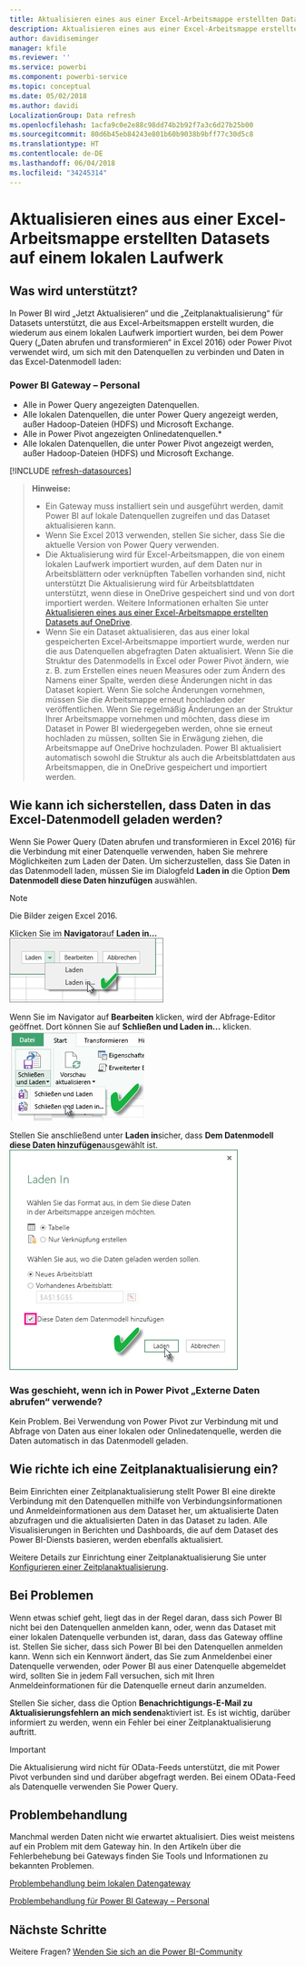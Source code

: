 ```yaml
---
title: Aktualisieren eines aus einer Excel-Arbeitsmappe erstellten Datasets – lokal
description: Aktualisieren eines aus einer Excel-Arbeitsmappe erstellten Datasets auf einem lokalen Laufwerk
author: davidiseminger
manager: kfile
ms.reviewer: ''
ms.service: powerbi
ms.component: powerbi-service
ms.topic: conceptual
ms.date: 05/02/2018
ms.author: davidi
LocalizationGroup: Data refresh
ms.openlocfilehash: 1acfa9c0e2e88c98dd74b2b92f7a3c6d27b25b00
ms.sourcegitcommit: 80d6b45eb84243e801b60b9038b9bff77c30d5c8
ms.translationtype: HT
ms.contentlocale: de-DE
ms.lasthandoff: 06/04/2018
ms.locfileid: "34245314"
---
```

# <a name="refresh-a-dataset-created-from-an-excel-workbook-on-a-local-drive"></a>Aktualisieren eines aus einer Excel-Arbeitsmappe erstellten Datasets auf einem lokalen Laufwerk
## <a name="whats-supported"></a>Was wird unterstützt?
In Power BI wird „Jetzt Aktualisieren“ und die „Zeitplanaktualisierung“ für Datasets unterstützt, die aus Excel-Arbeitsmappen erstellt wurden, die wiederum aus einem lokalen Laufwerk importiert wurden, bei dem Power Query („Daten abrufen und transformieren“ in Excel 2016) oder Power Pivot verwendet wird, um sich mit den Datenquellen zu verbinden und Daten in das Excel-Datenmodell laden:  

### <a name="power-bi-gateway---personal"></a>Power BI Gateway – Personal
* Alle in Power Query angezeigten Datenquellen.
* Alle lokalen Datenquellen, die unter Power Query angezeigt werden, außer Hadoop-Dateien (HDFS) und Microsoft Exchange.
* Alle in Power Pivot angezeigten Onlinedatenquellen.\*
* Alle lokalen Datenquellen, die unter Power Pivot angezeigt werden, außer Hadoop-Dateien (HDFS) und Microsoft Exchange.

<!-- Refresh Data sources-->
[!INCLUDE [refresh-datasources](./includes/refresh-datasources.md)]

> **Hinweise:**  
> 
> * Ein Gateway muss installiert sein und ausgeführt werden, damit Power BI auf lokale Datenquellen zugreifen und das Dataset aktualisieren kann.
> * Wenn Sie Excel 2013 verwenden, stellen Sie sicher, dass Sie die aktuelle Version von Power Query verwenden.
> * Die Aktualisierung wird für Excel-Arbeitsmappen, die von einem lokalen Laufwerk importiert wurden, auf dem Daten nur in Arbeitsblättern oder verknüpften Tabellen vorhanden sind, nicht unterstützt Die Aktualisierung wird für Arbeitsblattdaten unterstützt, wenn diese in OneDrive gespeichert sind und von dort importiert werden. Weitere Informationen erhalten Sie unter [Aktualisieren eines aus einer Excel-Arbeitsmappe erstellten Datasets auf OneDrive](refresh-excel-file-onedrive.md).
> * Wenn Sie ein Dataset aktualisieren, das aus einer lokal gespeicherten Excel-Arbeitsmappe importiert wurde, werden nur die aus Datenquellen abgefragten Daten aktualisiert. Wenn Sie die Struktur des Datenmodells in Excel oder Power Pivot ändern, wie z. B. zum Erstellen eines neuen Measures oder zum Ändern des Namens einer Spalte, werden diese Änderungen nicht in das Dataset kopiert. Wenn Sie solche Änderungen vornehmen, müssen Sie die Arbeitsmappe erneut hochladen oder veröffentlichen. Wenn Sie regelmäßig Änderungen an der Struktur Ihrer Arbeitsmappe vornehmen und möchten, dass diese im Dataset in Power BI wiedergegeben werden, ohne sie erneut hochladen zu müssen, sollten Sie in Erwägung ziehen, die Arbeitsmappe auf OneDrive hochzuladen. Power BI aktualisiert automatisch sowohl die Struktur als auch die Arbeitsblattdaten aus Arbeitsmappen, die in OneDrive gespeichert und importiert werden.
> 
> 

## <a name="how-do-i-make-sure-data-is-loaded-to-the-excel-data-model"></a>Wie kann ich sicherstellen, dass Daten in das Excel-Datenmodell geladen werden?
Wenn Sie Power Query (Daten abrufen und transformieren in Excel 2016) für die Verbindung mit einer Datenquelle verwenden, haben Sie mehrere Möglichkeiten zum Laden der Daten. Um sicherzustellen, dass Sie Daten in das Datenmodell laden, müssen Sie im Dialogfeld **Laden in** die Option **Dem Datenmodell diese Daten hinzufügen** auswählen.

> [!NOTE]
> Die Bilder zeigen Excel 2016.
> 
> 

Klicken Sie im **Navigator**auf **Laden in...**  
    ![](media/refresh-excel-file-local-drive/refresh_loadtodm_1.png)

Wenn Sie im Navigator auf **Bearbeiten** klicken, wird der Abfrage-Editor geöffnet. Dort können Sie auf **Schließen und Laden in...** klicken.  
    ![](media/refresh-excel-file-local-drive/refresh_loadtodm_2.png)

Stellen Sie anschließend unter **Laden in**sicher, dass **Dem Datenmodell diese Daten hinzufügen**ausgewählt ist.  
    ![](media/refresh-excel-file-local-drive/refresh_loadtodm_3.png)

### <a name="what-if-i-use-get-external-data-in-power-pivot"></a>Was geschieht, wenn ich in Power Pivot „Externe Daten abrufen“ verwende?
Kein Problem. Bei Verwendung von Power Pivot zur Verbindung mit und Abfrage von Daten aus einer lokalen oder Onlinedatenquelle, werden die Daten automatisch in das Datenmodell geladen.

## <a name="how-do-i-schedule-refresh"></a>Wie richte ich eine Zeitplanaktualisierung ein?
Beim Einrichten einer Zeitplanaktualisierung stellt Power BI eine direkte Verbindung mit den Datenquellen mithilfe von Verbindungsinformationen und Anmeldeinformationen aus dem Dataset her, um aktualisierte Daten abzufragen und die aktualisierten Daten in das Dataset zu laden. Alle Visualisierungen in Berichten und Dashboards, die auf dem Dataset des Power BI-Diensts basieren, werden ebenfalls aktualisiert.

Weitere Details zur Einrichtung einer Zeitplanaktualisierung Sie unter [Konfigurieren einer Zeitplanaktualisierung](refresh-scheduled-refresh.md).

## <a name="when-things-go-wrong"></a>Bei Problemen
Wenn etwas schief geht, liegt das in der Regel daran, dass sich Power BI nicht bei den Datenquellen anmelden kann, oder, wenn das Dataset mit einer lokalen Datenquelle verbunden ist, daran, dass das Gateway offline ist. Stellen Sie sicher, dass sich Power BI bei den Datenquellen anmelden kann. Wenn sich ein Kennwort ändert, das Sie zum Anmeldenbei einer Datenquelle  verwenden, oder Power BI aus einer Datenquelle abgemeldet wird, sollten Sie in jedem Fall versuchen, sich mit Ihren Anmeldeinformationen für die Datenquelle erneut darin anzumelden.

Stellen Sie sicher, dass die Option **Benachrichtigungs-E-Mail zu Aktualisierungsfehlern an mich senden**aktiviert ist. Es ist wichtig, darüber informiert zu werden, wenn ein Fehler bei einer Zeitplanaktualisierung auftritt.

>[!IMPORTANT]
>Die Aktualisierung wird nicht für OData-Feeds unterstützt, die mit Power Pivot verbunden sind und darüber abgefragt werden. Bei einem OData-Feed als Datenquelle verwenden Sie Power Query.

## <a name="troubleshooting"></a>Problembehandlung
Manchmal werden Daten nicht wie erwartet aktualisiert. Dies weist meistens auf ein Problem mit dem Gateway hin. In den Artikeln über die Fehlerbehebung bei Gateways finden Sie Tools und Informationen zu bekannten Problemen.

[Problembehandlung beim lokalen Datengateway](service-gateway-onprem-tshoot.md)

[Problembehandlung für Power BI Gateway – Personal](service-admin-troubleshooting-power-bi-personal-gateway.md)

## <a name="next-steps"></a>Nächste Schritte
Weitere Fragen? [Wenden Sie sich an die Power BI-Community](http://community.powerbi.com/)

